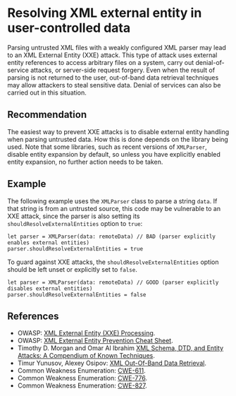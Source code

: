 # Resolving XML external entity in user-controlled data
Parsing untrusted XML files with a weakly configured XML parser may lead to an XML External Entity (XXE) attack. This type of attack uses external entity references to access arbitrary files on a system, carry out denial-of-service attacks, or server-side request forgery. Even when the result of parsing is not returned to the user, out-of-band data retrieval techniques may allow attackers to steal sensitive data. Denial of services can also be carried out in this situation.


## Recommendation
The easiest way to prevent XXE attacks is to disable external entity handling when parsing untrusted data. How this is done depends on the library being used. Note that some libraries, such as recent versions of `XMLParser`, disable entity expansion by default, so unless you have explicitly enabled entity expansion, no further action needs to be taken.


## Example
The following example uses the `XMLParser` class to parse a string `data`. If that string is from an untrusted source, this code may be vulnerable to an XXE attack, since the parser is also setting its `shouldResolveExternalEntities` option to `true`:


```none
let parser = XMLParser(data: remoteData) // BAD (parser explicitly enables external entities)
parser.shouldResolveExternalEntities = true

```
To guard against XXE attacks, the `shouldResolveExternalEntities` option should be left unset or explicitly set to `false`.


```none
let parser = XMLParser(data: remoteData) // GOOD (parser explicitly disables external entities)
parser.shouldResolveExternalEntities = false

```

## References
* OWASP: [XML External Entity (XXE) Processing](https://www.owasp.org/index.php/XML_External_Entity_(XXE)_Processing).
* OWASP: [XML External Entity Prevention Cheat Sheet](https://cheatsheetseries.owasp.org/cheatsheets/XML_External_Entity_Prevention_Cheat_Sheet.html).
* Timothy D. Morgan and Omar Al Ibrahim [XML Schema, DTD, and Entity Attacks: A Compendium of Known Techniques](https://research.nccgroup.com/2014/05/19/xml-schema-dtd-and-entity-attacks-a-compendium-of-known-techniques/).
* Timur Yunusov, Alexey Osipov: [XML Out-Of-Band Data Retrieval](https://www.slideshare.net/qqlan/bh-ready-v4).
* Common Weakness Enumeration: [CWE-611](https://cwe.mitre.org/data/definitions/611.html).
* Common Weakness Enumeration: [CWE-776](https://cwe.mitre.org/data/definitions/776.html).
* Common Weakness Enumeration: [CWE-827](https://cwe.mitre.org/data/definitions/827.html).
